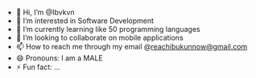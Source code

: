 - 👋 Hi, I’m @Ibvkvn
- 👀 I’m interested in Software Development
- 🌱 I’m currently learning like 50 programming languages
- 💞️ I’m looking to collaborate on mobile applications
- 📫 How to reach me through my email @reachibukunnow@gmail.com
- 😄 Pronouns: I am a MALE
- ⚡ Fun fact: ...

<!---
Ibvkvn/Ibvkvn is a ✨ special ✨ repository because its `README.md` (this file) appears on your GitHub profile.
You can click the Preview link to take a look at your changes.
--->

